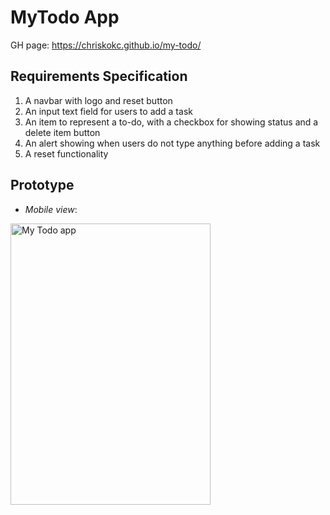 # MyTodo App

GH page: https://chriskokc.github.io/my-todo/

## Requirements Specification

1. A navbar with logo and reset button
2. An input text field for users to add a task
3. An item to represent a to-do, with a checkbox for showing status and a delete item button
4. An alert showing when users do not type anything before adding a task
5. A reset functionality

## Prototype
- <em>Mobile view</em>:

<img width="320" height="450" alt="My Todo app" src="https://user-images.githubusercontent.com/87203804/181582781-dd39f45b-543a-435b-ba50-6a03e1213a9a.png">

